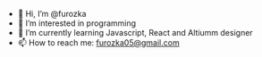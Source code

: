 - 👋 Hi, I’m @furozka
- 👀 I’m interested in programming
- 🌱 I’m currently learning Javascript, React and Altiumm designer
- 📫 How to reach me: furozka05@gmail.com

<!---
furozka/furozka is a ✨ special ✨ repository because its `README.md` (this file) appears on your GitHub profile.
You can click the Preview link to take a look at your changes.
--->
